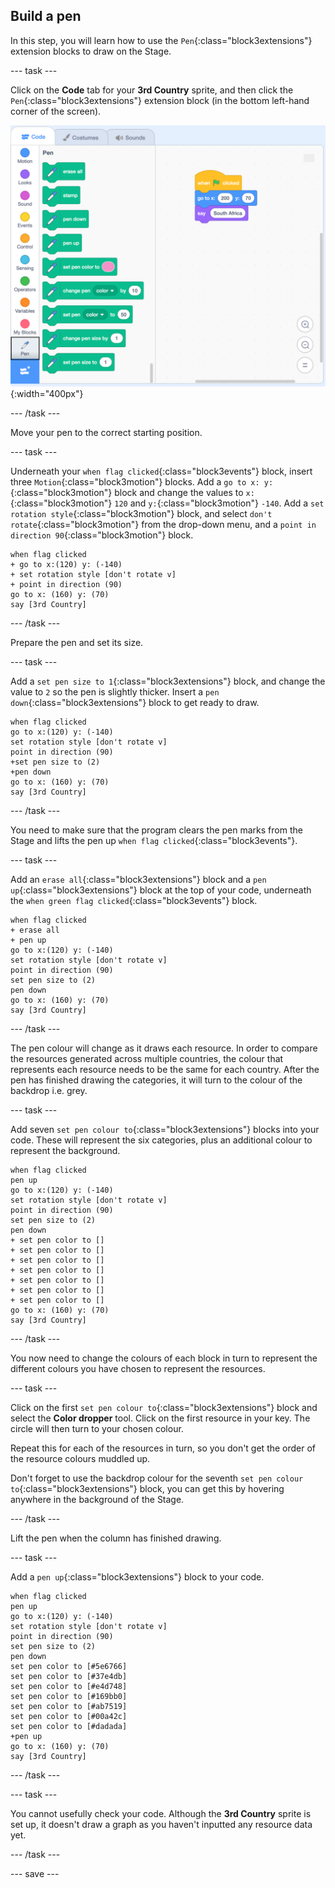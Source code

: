 ## Build a pen

In this step, you will learn how to use the `Pen`{:class="block3extensions"} extension blocks to draw on the Stage.

--- task ---

Click on the **Code** tab for your **3rd Country** sprite, and then click the `Pen`{:class="block3extensions"} extension block (in the bottom left-hand corner of the screen).

![png of pen extension block](images/pen-extension.png){:width="400px"}

--- /task ---

Move your pen to the correct starting position.

--- task ---

Underneath your `when flag clicked`{:class="block3events"} block, insert three `Motion`{:class="block3motion"} blocks. Add a `go to x: y:`{:class="block3motion"} block and change the values to `x:`{:class="block3motion"} `120` and `y:`{:class="block3motion"} `-140`. Add a `set rotation style`{:class="block3motion"} block, and select `don't rotate`{:class="block3motion"} from the drop-down menu, and a `point in direction 90`{:class="block3motion"} block.

```blocks3
when flag clicked
+ go to x:(120) y: (-140)
+ set rotation style [don't rotate v]
+ point in direction (90)
go to x: (160) y: (70)
say [3rd Country]
```

--- /task ---

Prepare the pen and set its size.

--- task ---

Add a `set pen size to 1`{:class="block3extensions"} block, and change the value to `2` so the pen is slightly thicker. Insert a `pen down`{:class="block3extensions"} block to get ready to draw.

```blocks3
when flag clicked
go to x:(120) y: (-140)
set rotation style [don't rotate v]
point in direction (90)
+set pen size to (2)
+pen down
go to x: (160) y: (70)
say [3rd Country]
```

--- /task ---

You need to make sure that the program clears the pen marks from the Stage and lifts the pen up `when flag clicked`{:class="block3events"}.

--- task ---

Add an `erase all`{:class="block3extensions"} block and a `pen up`{:class="block3extensions"} block at the top of your code, underneath the `when green flag clicked`{:class="block3events"} block.  

```blocks3
when flag clicked
+ erase all
+ pen up
go to x:(120) y: (-140)
set rotation style [don't rotate v]
point in direction (90)
set pen size to (2)
pen down
go to x: (160) y: (70)
say [3rd Country]
```

--- /task ---

The pen colour will change as it draws each resource. In order to compare the resources generated across multiple countries, the colour that represents each resource needs to be the same for each country. After the pen has finished drawing the categories, it will turn to the colour of the backdrop i.e. grey.

--- task ---

Add seven `set pen colour to`{:class="block3extensions"} blocks into your code. These will represent the six categories, plus an additional colour to represent the background.

```blocks3
when flag clicked
pen up
go to x:(120) y: (-140)
set rotation style [don't rotate v]
point in direction (90)
set pen size to (2)
pen down
+ set pen color to []
+ set pen color to []
+ set pen color to []
+ set pen color to []
+ set pen color to []
+ set pen color to []
+ set pen color to []
go to x: (160) y: (70)
say [3rd Country]
```

--- /task ---

You now need to change the colours of each block in turn to represent the different colours you have chosen to represent the resources. 

--- task ---

Click on the first `set pen colour to`{:class="block3extensions"} block and select the **Color dropper** tool. Click on the first resource in your key. The circle will then turn to your chosen colour. 

Repeat this for each of the resources in turn, so you don't get the order of the resource colours muddled up. 

Don't forget to use the backdrop colour for the seventh `set pen colour to`{:class="block3extensions"} block, you can get this by hovering anywhere in the background of the Stage.

--- /task ---

Lift the pen when the column has finished drawing.

--- task ---

Add a `pen up`{:class="block3extensions"} block to your code.

```blocks3
when flag clicked
pen up
go to x:(120) y: (-140)
set rotation style [don't rotate v]
point in direction (90)
set pen size to (2)
pen down
set pen color to [#5e6766]
set pen color to [#37e4db]
set pen color to [#e4d748]
set pen color to [#169bb0]
set pen color to [#ab7519]
set pen color to [#00a42c]
set pen color to [#dadada]
+pen up
go to x: (160) y: (70)
say [3rd Country]
```

--- /task ---

--- task ---

You cannot usefully check your code. Although the **3rd Country** sprite is set up, it doesn't draw a graph as you haven't inputted any resource data yet.

--- /task ---

--- save ---
